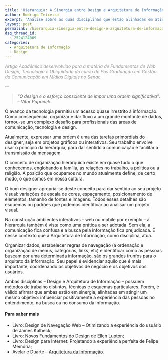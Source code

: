 ```yaml
---
title: 'Hierarquia: A Sinergia entre Design e Arquitetura de Informação'
author: Rodrigo Teixeira
excerpt: 'Análise sobre as duas disciplinas que estão alinhadas em atingir um mesmo objetivo: influenciar positivamente a experiência das pessoas. '
layout: post
permalink: /hierarquia-sinergia-entre-design-e-arquitetura-de-informacao/
dsq_thread_id:
  - 2524124069
categories:
  - Arquitetura de Informação
  - Design
---
```

<span style="color: #999999;"><em>Artigo Acadêmico desenvolvido para a matéria de Fundamentos de Web Design, Tecnologia e Ubiquidade do curso de Pós Graduação em Gestão da Comunicação em Mídias Digitais no Senac.</em></span>

&#8212;

> *“O design é o esforço consciente de impor uma ordem significativa”*.  
> &#8211; <cite>Vitor Papanek</cite>

O avanço da tecnologia permitiu um acesso quase irrestrito à informação. Como consequência, organizar e dar fluxo a um grande montante de dados, tornou-se um complexo desafio para profissionais das áreas de comunicação, tecnologia e design.

Atualmente, expressar uma ordem é uma das tarefas primordiais do designer, seja em projetos gráficos ou interativos. Seu trabalho envolve usar o princípio da hierarquia, para dar sentido à comunicação e facilitar a transmissão da mensagem.

O conceito de organização hierárquica existe em quase tudo o que conhecemos, englobando a família, as relações no trabalho, a política ou a religião. A posição que ocupamos no mundo atualmente define, de certo modo, o que somos em nossa cultura.

O bom designer apropria-se deste conceito para dar sentido ao seu projeto visual: variações de escala de cores, espaçamento, posicionamento de elementos, tamanho de fontes e imagens. Todos esses detalhes são esquemas ou padrões que podemos identificar ao analisar um projeto visual.

Na construção ambientes interativos &#8211; web ou mobile por exemplo &#8211; a hierarquia também é vista como uma prática a ser adotada. Sem ela, a comunicação fica confusa e a busca pela informação fica prejudicada. É nesse contexto que a Arquitetura de Informação, como disciplina, atua.

Organizar dados, estabelecer regras de navegação (a ordenação e organização de menus, categorias, links, etc) e identificar como as pessoas buscam por uma determinada informação, são os grandes trunfos para o arquiteto da informação. Seu papel é evidenciar aquilo que é mais importante, coordenando os objetivos de negócio e os objetivos dos usuários.

Ambas disciplinas &#8211; Design e Arquitetura de Informação &#8211; possuem métodos de trabalho distintos, técnicas e esquemas particulares. Porém, é válido afirmar que ambas estão em sinergia, alinhadas em atingir um mesmo objetivo: influenciar positivamente a experiência das pessoas no entendimento, na busca ou no consumo da informação.

#### Para saber mais

  * Livro: Design de Navegação Web &#8211; Otimizando a experiência do usuário de James Kalbeck;
  * Livro: Novos Fundamentos do Design de Ellen Lupton;
  * Livro: Design para Internet: Projetando a experiência perfeita de Felipe Memória;
  * Avelar e Duarte &#8211; [Arquitetura da Informação][1].

 [1]: http://www.avellareduarte.com.br/projeto/desenvolvimento/desenvolvimento1/desenvolvimento1.htm